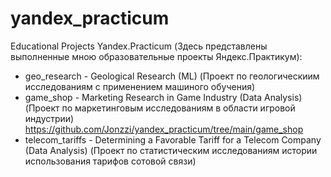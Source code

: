 # yandex_practicum
Educational Projects Yandex.Practicum (Здесь представлены выполненные мною образовательные проекты Яндекс.Практикум):
* geo_research - Geological Research (ML) (Проект по геологическиим исследованиям с применением машиного обучения)
* game_shop - Marketing Research in Game Industry (Data Analysis) (Проект по маркетинговым исследованиям в области игровой индустрии) https://github.com/Jonzzi/yandex_practicum/tree/main/game_shop
* telecom_tariffs - Determining a Favorable Tariff for a Telecom Company (Data Analysis) (Проект по статистическим исследованиям истории использования тарифов сотовой связи)
